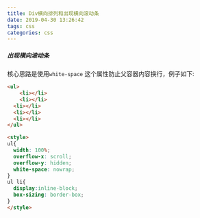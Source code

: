 ```yaml
---
title: Div横向排列和出现横向滚动条
date: 2019-04-30 13:26:42
tags: css
categories: css
---
```


##### 出现横向滚动条

核心思路是使用`white-space` 这个属性防止父容器内容换行，例子如下:

~~~html
<ul>
	<li></li>
	<li></li>
  <li></li>
  <li></li>
  <li></li>
</ul>

<style>
ul{
  width: 100%;
  overflow-x: scroll;
  overflow-y: hidden;
  white-space: nowrap;
}
ul li{
  display:inline-block;
  box-sizing: border-box;
}
</style>

~~~

